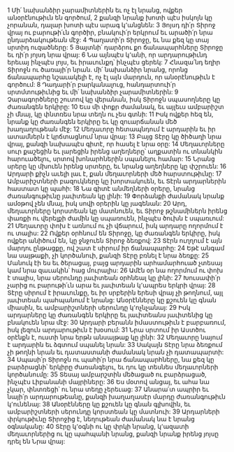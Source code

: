 1 Մի՛ նախանձիր չարամիտներին եւ ոչ էլ նրանց, ովքեր անօրէնութիւն են գործում,
2 քանզի նրանք խոտի պէս իսկոյն կը չորանան,
դալար խոտի պէս արագ կ՚անցնեն:
3 Յոյսդ դի՛ր Տիրոջ վրայ ու բարութի՛ւն գործիր,
բնակուի՛ր երկրում եւ արածի՛ր նրա ընդարձակութեան մէջ:
4 Պաղատի՛ր Տիրոջը,
եւ նա քեզ կը տայ սրտիդ ուզածները:
5 Յայտնի՛ դարձրու քո ճանապարհները Տիրոջը եւ դի՛ր յոյսդ նրա վրայ:
6 Նա այնպէս կ՚անի, որ արդարութիւնդ երեւայ ինչպէս լոյս,
եւ իրաւունքդ՝ ինչպէս ցերեկ:
7 Հնազա՛նդ եղիր Տիրոջն ու ծառայի՛ր նրան.
մի՛ նախանձիր նրանց, որոնց ճանապարհը նշաւակելի է,
ոչ էլ այն մարդուն, որ անօրէնութիւն է գործում:
8 Դադարի՛ր բարկանալուց, հանդարտուի՛ր սրտմտութիւնից եւ մի՛ նախանձիր չարամիտներին:
9 Չարագործները շուտով կը վերանան,
իսկ Տիրոջն սպասողները կը ժառանգեն երկիրը:
10 Եւս մի փոքր ժամանակ, եւ այլեւս ամբարիշտ չի մնայ,
կը փնտռես նրա տեղն ու չես գտնի:
11 Իսկ ովքեր հեզ են, նրանք կը ժառանգեն երկիրը
եւ կը զուարճանան մեծ խաղաղութեան մէջ:
12 Մեղաւորը հետապնդում է արդարին
եւ իր ատամներն է կրճտացնում նրա վրայ:
13 Բայց Տէրը կը ծիծաղի նրա վրայ,
քանզի նախապէս գիտէ, որ հասել է նրա օրը:
14 Մեղաւորները սուր քաշեցին եւ լարեցին իրենց աղեղները՝
աղքատին ու տնանկին հարուածելու,
սրտով խոնարհներին սպանելու համար:
15 Նրանց սրերը կը մխուեն իրենց սրտերը,
եւ նրանց աղեղները կը փշրուեն:
16 Արդարի քիչն աւելի լաւ է,
քան մեղաւորների մեծ հարստութիւնը:
17 Ամբարիշտների բազուկները կը խորտակուեն,
եւ Տէրն արդարներին հաստատ կը պահի:
18 Նա գիտէ անմեղների օրերը,
նրանց ժառանգութիւնը յաւիտեան կը լինի:
19 Փորձանքի ժամանակ նրանք ամօթով չեն մնայ,
իսկ սովի օրերին կը յագենան:
20 Արդ, մեղաւորները կորստեան կը մատնուեն,
եւ Տիրոջ թշնամիներն իրենց փառքի ու վերելքի ժամին կը սպառուեն,
ինչպէս ծուխն է սպառւում:
21 Մեղաւորը փոխ է առնում ու չի վճարում,
իսկ արդարը ողորմում է ու տալիս:
22 Ովքեր օրհնում են Տիրոջը, կը ժառանգեն երկիրը,
իսկ ովքեր անիծում են, կը ջնջուեն Տիրոջ ձեռքով:
23 Տէրն ուղղում է այն մարդու ընթացքը,
ով շատ է սիրում իր ճանապարհը:
24 Եթէ անգամ նա սայթաքի, չի կործանուի,
քանզի Տէրը բռնել է նրա ձեռքը:
25 Մանուկ էի ես եւ ծերացայ,
բայց արդարին արհամարհուած չտեսայ
կամ նրա զաւակին՝ հաց մուրալիս:
26 Ամէն օր նա ողորմում ու փոխ է տալիս,
նրա սերունդը յաւիտեան օրհնեալ կը լինի:
27 Խուսափի՛ր չարից ու բարութի՛ւն արա
եւ յաւիտեան կ՚ապրես երկրի վրայ:
28 Տէրը սիրում է իրաւունքը,
եւ իր սրբերին երեսի վրայ չի թողնում,
այլ յաւիտեան պահպանում է նրանց:
Անօրէնները կը քշուեն կը գնան միասին,
եւ ամբարիշտների սերունդը կ՚ոչնչանայ:
29 Իսկ արդարները կը ժառանգեն երկիրը
եւ յաւիտեանս յաւիտենից կը բնակուեն նրա մէջ:
30 Արդարի բերանն իմաստութիւն է բարբառում,
իսկ լեզուն արդարութիւն է խօսում:
31 Նրա սրտում իր Աստծու օրէնքն է,
ուստի նրա երթն անսայթաք կը լինի:
32 Մեղաւորը նայում է արդարին
եւ ձգտում սպանել նրան:
33 Սակայն Տէրը նրա ձեռքում չի թողնի նրան
եւ դատաստանի ժամանակ նրան չի դատապարտի:
34 Սպասի՛ր Տիրոջն ու պահի՛ր նրա ճանապարհները,
նա քեզ կը բարձրացնի՝ երկիրը ժառանգելու,
եւ դու կը տեսնես մեղաւորների կործանումը:
35 Տեսայ ամբարշտին մեծացած ու բարձրացած,
ինչպէս Լիբանանի մայրիները:
36 Ես մօտով անցայ, եւ ահա նա չկար,
փնտռեցի՝ ու նրա տեղը չերեւաց:
37 Անարա՛տ ապրիր եւ նայի՛ր արդարութեանը,
քանզի խաղաղասէր մարդը ժառանգութիւն կ՚ունենայ:
38 Անօրէնները կը քշուեն կը գնան գլխովին,
եւ ամբարիշտների սերունդը կորստեան կը մատնուի:
39 Արդարների փրկութիւնը Տիրոջից է,
նեղութեան ժամանակ նա է նրանց օգնականը:
40 Տէրը կ՚օգնի ու կը փրկի նրանց,
կ՚ազատի մեղաւորներից ու կը պահպանի նրանց,
քանզի նրանք իրենց յոյսը դրել են Նրա վրայ:
